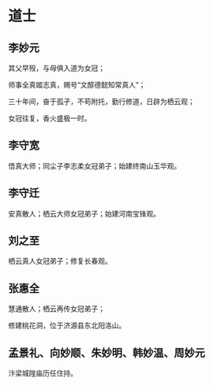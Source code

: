# 道士

## 李妙元

其父早殁，与母俱入道为女冠；

师事全真姬志真，赐号“文醇德懿知常真人”；

三十年间，奋于孤孑，不苟附托，勤行修道，日辟为栖云观；

女冠往复，香火盛极一时。

## 李守宽

悟真大师；同尘子李志柔女冠弟子；始建终南山玉华观。

## 李守迁

安真散人；栖云大师女冠弟子；始建河南宝锋观。

## 刘之至

栖云真人女冠弟子；修复长春观。

## 张惠全

慧通散人；栖云再传女冠弟子；

修建桃花洞，位于济源县东北阳洛山。

## 孟景礼、向妙顺、朱妙明、韩妙温、周妙元

汴梁城隍庙历任住持。
